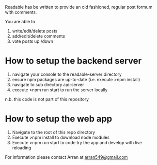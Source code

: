 Readable has be written to provide an old fashioned, regular post formum with comments.

You are able to
1. write/edit/delete posts 
1. add/edit/delete comments
1. vote posts up /down

# How to setup the backend server

1. navigate your console to the readable-server directory
1. ensure npm packages are up-to-date (i.e. execute >npm install)
1. navigate to sub directory api-server
1. execute >npm run start to run the server locally

n.b. this code is not part of this repository

# How to setup the web app

1. Navigate to the root of this repo directory
1. Execute >npm install to download node modules
1. Execute >npm run start to code try the app and develop with live reloading


For information please contact Arran at arran549@gmail.com